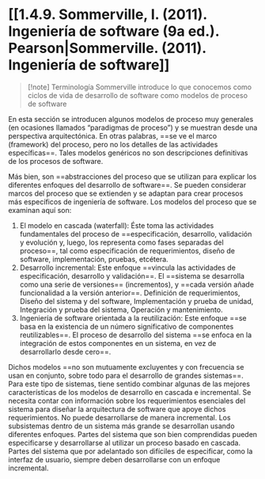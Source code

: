# [[1.4.9. Sommerville, I. (2011). Ingeniería de software (9a ed.). Pearson|Sommerville. (2011). Ingeniería de software]]

> [!note] Terminología
> Sommerville introduce lo que conocemos como ciclos de vida de desarrollo de software como modelos de proceso de software

En esta sección se introducen algunos modelos de proceso muy generales (en ocasiones llamados “paradigmas de proceso”) y se muestran desde una perspectiva arquitectónica. En otras palabras, ==se ve el marco (framework) del proceso, pero no los detalles de las actividades específicas==. Tales modelos genéricos no son descripciones definitivas de los procesos de software.

Más bien, son ==abstracciones del proceso que se utilizan para explicar los diferentes enfoques del desarrollo de software==. Se pueden considerar marcos del proceso que se extienden y se adaptan para crear procesos más específicos de ingeniería de software. Los modelos del proceso que se examinan aquí son: 

1. El modelo en cascada (waterfall): Éste toma las actividades fundamentales del proceso de ==especificación, desarrollo, validación y evolución y, luego, los representa como fases separadas del proceso==, tal como especificación de requerimientos, diseño de software, implementación, pruebas, etcétera.
2. Desarrollo incremental: Este enfoque ==vincula las actividades de especificación, desarrollo y validación==. El ==sistema se desarrolla como una serie de versiones== (incrementos), y ==cada versión añade funcionalidad a la versión anterior==. Definición de requerimientos, Diseño del sistema y del software, Implementación y prueba de unidad, Integración y prueba del sistema, Operación y mantenimiento.
3. Ingeniería de software orientada a la reutilización: Este enfoque ==se basa en la existencia de un número significativo de componentes reutilizables==. El proceso de desarrollo del sistema ==se enfoca en la integración de estos componentes en un sistema, en vez de desarrollarlo desde cero==.

Dichos modelos ==no son mutuamente excluyentes y con frecuencia se usan en conjunto, sobre todo para el desarrollo de grandes sistemas==. Para este tipo de sistemas, tiene sentido combinar algunas de las mejores características de los modelos de desarrollo en cascada e incremental. Se necesita contar con información sobre los requerimientos esenciales del sistema para diseñar la arquitectura de software que apoye dichos requerimientos. No puede desarrollarse de manera incremental. Los subsistemas dentro de un sistema más grande se desarrollan usando diferentes enfoques. Partes del sistema que son bien comprendidas pueden especificarse y desarrollarse al utilizar un proceso basado en cascada. Partes del sistema que por adelantado son difíciles de especificar, como la interfaz de usuario, siempre deben desarrollarse con un enfoque incremental.